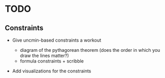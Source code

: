 TODO
====

Constraints
-----------

* Give uncmin-based constraints a workout
  - diagram of the pythagorean theorem
    (does the order in which you draw the lines matter?)
  - formula constraints + scribble

* Add visualizations for the constraints
